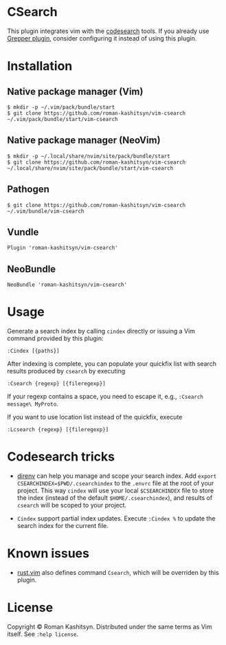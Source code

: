 # CSearch

This plugin integrates vim with the [codesearch](https://github.com/google/codesearch) tools.
If you already use [Grepper plugin](https://github.com/mhinz/vim-grepper), consider configuring it instead of using this plugin.

# Installation

## Native package manager (Vim)
```
$ mkdir -p ~/.vim/pack/bundle/start
$ git clone https://github.com/roman-kashitsyn/vim-csearch ~/.vim/pack/bundle/start/vim-csearch
```

## Native package manager (NeoVim)
```
$ mkdir -p ~/.local/share/nvim/site/pack/bundle/start
$ git clone https://github.com/roman-kashitsyn/vim-csearch ~/.local/share/nvim/site/pack/bundle/start/vim-csearch
```

## Pathogen
```
$ git clone https://github.com/roman-kashitsyn/vim-csearch ~/.vim/bundle/vim-csearch
```

## Vundle
```
Plugin 'roman-kashitsyn/vim-csearch'
```

## NeoBundle
```
NeoBundle 'roman-kashitsyn/vim-csearch'
```

# Usage

Generate a search index by calling `cindex` directly or issuing a Vim command provided by this plugin:

```
:Cindex [{paths}]
```

After indexing is complete, you can populate your quickfix list with search results produced by `csearch` by executing

```
:Csearch {regexp} [{fileregexp}]
```

If your regexp contains a space, you need to escape it, e.g., `:Csearch message\ MyProto`.

If you want to use location list instead of the quickfix, execute

```
:Lcsearch {regexp} [{fileregexp}]
```

# Codesearch tricks

* [direnv](https://direnv.net/) can help you manage and scope your search index.
  Add `export CSEARCHINDEX=$PWD/.csearchindex` to the `.envrc` file at the root of your project.
  This way `cindex` will use your local `$CSEARCHINDEX` file to store the index (instead of the default `$HOME/.csearchindex`), and results of `csearch` will be scoped to your project.

* `Cindex` support partial index updates.
  Execute `:Cindex %` to update the search index for the current file.

# Known issues

* [rust.vim](https://github.com/rust-lang/rust.vim) also defines command `Csearch`, which will be overriden by this plugin.

# License

Copyright © Roman Kashitsyn. Distributed under the same terms as Vim itself. See `:help license`.

